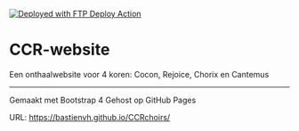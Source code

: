 [<img alt="Deployed with FTP Deploy Action" src="https://img.shields.io/badge/Deployed With-FTP DEPLOY ACTION-%3CCOLOR%3E?style=for-the-badge&color=2b9348">](https://github.com/SamKirkland/FTP-Deploy-Action)

# CCR-website

Een onthaalwebsite voor 4 koren: Cocon, Rejoice, Chorix en Cantemus

________
Gemaakt met Bootstrap 4
Gehost op GitHub Pages

URL: https://bastienvh.github.io/CCRchoirs/ 
